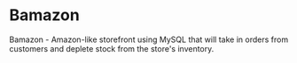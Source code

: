 # Bamazon
Bamazon - Amazon-like storefront using MySQL that will take in orders from customers and deplete stock from the store's inventory.
